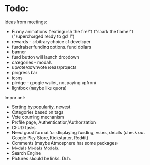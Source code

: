 Todo:
====

Ideas from meetings:
<ul>
<li>Funny animations ("extinguish the fire!") ("spark the flame!") ("supercharged ready to go!!!")</li>
<li>rewards - arbitrary choice of developer</li>
<li>fundraiser funding options, fund dollars</li>
<li>banner</li>
<li>fund button will launch dropdown</li>
<li>categories - modals</li>
<li>upvote/downvote ideas/projects</li>
<li>progress bar</li>
<li>icons</li>
<li>pledge - google wallet, not paying upfront</li>
<li>lightbox (maybe like quora)</li>
</ul>

Important: 
<ul>
	<li>Sorting by popularity, newest</li>
	<li>Categories based on tags</li>
	<li>Vote counting mechanism</li>
	<li>Profile page, Authentication/Authorization</li>
	<li>CRUD tasks</li>
	<li>Need good format for displaying funding, votes, details (check out Google Play Store, Kickstarter, Reddit)</li>
	<li>Comments (maybe Atmosphere has some packages)</li>
	<li>Modals Modals Modals.</li>
	<li>Search Engine</li>
	<li>Pictures should be links. Duh.</li>
</ul>




